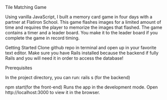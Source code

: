 Tile Matching Game

Using vanilla JavaScript, I built a memory card game in four days with a partner at Flatiron School. This game flashes images for a limited amount of time and requires the player to memorize the images that flashed. The game contains a timer and a leader board. You make it to the leader board if you complete the game in record timing. 

Getting Started 
Clone github repo in terminal and open up in your favorite text editor. Make sure you have Rails installed because the backend if fully Rails and you will need it in order to access the database!


Prerequisites

In the project directory, you can run:
rails s (for the backend)


npm start(for the front-end)
Runs the app in the development mode.
Open http://localhost:3000 to view it in the browser.


